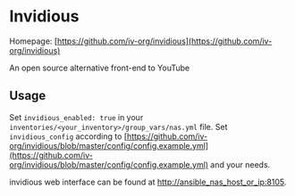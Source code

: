 # Invidious

Homepage: [https://github.com/iv-org/invidious](https://github.com/iv-org/invidious)

An open source alternative front-end to YouTube

## Usage

Set `invidious_enabled: true` in your `inventories/<your_inventory>/group_vars/nas.yml` file. Set `invidious_config` according to [https://github.com/iv-org/invidious/blob/master/config/config.example.yml](https://github.com/iv-org/invidious/blob/master/config/config.example.yml) and your needs.

invidious web interface can be found at [http://ansible_nas_host_or_ip:8105](http://ansible_nas_host_or_ip:8105).
